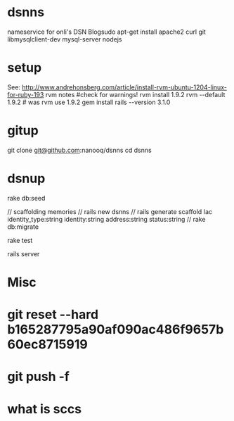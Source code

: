 dsnns
=====

nameservice for onli's DSN Blogsudo apt-get install apache2 curl git libmysqlclient-dev mysql-server nodejs


setup
=====

See: http://www.andrehonsberg.com/article/install-rvm-ubuntu-1204-linux-for-ruby-193 
rvm notes #check for warnings!
rvm install 1.9.2
rvm --default 1.9.2 # was rvm use 1.9.2
gem install rails --version 3.1.0

gitup
=====

git clone git@github.com:nanooq/dsnns
cd dsnns

dsnup
=====

rake db:seed

// scaffolding memories
// rails new dsnns
// rails generate scaffold Iac identity_type:string identity:string address:string status:string
// rake db:migrate 

rake test

rails server


Misc
=====

# git reset --hard b165287795a90af090ac486f9657b60ec8715919
# git push -f
# what is sccs
